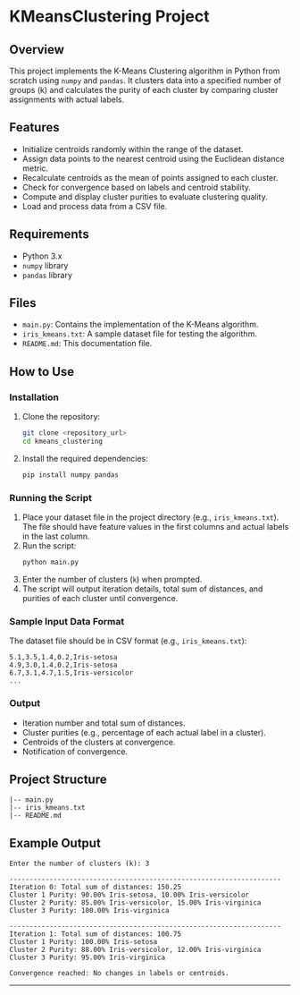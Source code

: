 # KMeansClustering Project

## Overview
This project implements the K-Means Clustering algorithm in Python from scratch using `numpy` and `pandas`. It clusters data into a specified number of groups (k) and calculates the purity of each cluster by comparing cluster assignments with actual labels.

## Features
- Initialize centroids randomly within the range of the dataset.
- Assign data points to the nearest centroid using the Euclidean distance metric.
- Recalculate centroids as the mean of points assigned to each cluster.
- Check for convergence based on labels and centroid stability.
- Compute and display cluster purities to evaluate clustering quality.
- Load and process data from a CSV file.

## Requirements
- Python 3.x
- `numpy` library
- `pandas` library

## Files
- `main.py`: Contains the implementation of the K-Means algorithm.
- `iris_kmeans.txt`: A sample dataset file for testing the algorithm.
- `README.md`: This documentation file.

## How to Use
### Installation
1. Clone the repository:
   ```bash
   git clone <repository_url>
   cd kmeans_clustering
   ```
2. Install the required dependencies:
   ```bash
   pip install numpy pandas
   ```

### Running the Script
1. Place your dataset file in the project directory (e.g., `iris_kmeans.txt`). The file should have feature values in the first columns and actual labels in the last column.
2. Run the script:
   ```bash
   python main.py
   ```
3. Enter the number of clusters (`k`) when prompted.
4. The script will output iteration details, total sum of distances, and purities of each cluster until convergence.

### Sample Input Data Format
The dataset file should be in CSV format (e.g., `iris_kmeans.txt`):
```
5.1,3.5,1.4,0.2,Iris-setosa
4.9,3.0,1.4,0.2,Iris-setosa
6.7,3.1,4.7,1.5,Iris-versicolor
...
```

### Output
- Iteration number and total sum of distances.
- Cluster purities (e.g., percentage of each actual label in a cluster).
- Centroids of the clusters at convergence.
- Notification of convergence.

## Project Structure
```
|-- main.py
|-- iris_kmeans.txt
|-- README.md
```

## Example Output
```
Enter the number of clusters (k): 3

--------------------------------------------------------------------
Iteration 0: Total sum of distances: 150.25
Cluster 1 Purity: 90.00% Iris-setosa, 10.00% Iris-versicolor
Cluster 2 Purity: 85.00% Iris-versicolor, 15.00% Iris-virginica
Cluster 3 Purity: 100.00% Iris-virginica

--------------------------------------------------------------------
Iteration 1: Total sum of distances: 100.75
Cluster 1 Purity: 100.00% Iris-setosa
Cluster 2 Purity: 88.00% Iris-versicolor, 12.00% Iris-virginica
Cluster 3 Purity: 95.00% Iris-virginica

Convergence reached: No changes in labels or centroids.
```
---
